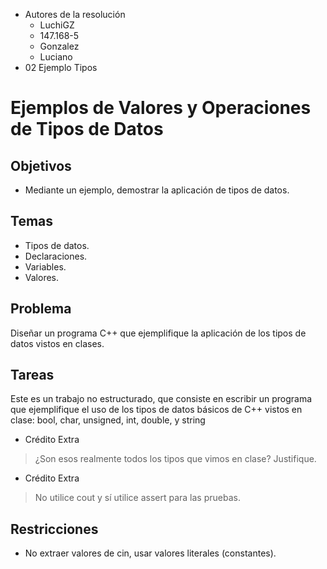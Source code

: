 * Autores de la resolución
  * LuchiGZ
  * 147.168-5
  * Gonzalez
  * Luciano
* 02 Ejemplo Tipos
# Ejemplos de Valores y Operaciones de Tipos de Datos
## Objetivos
* Mediante un ejemplo, demostrar la aplicación de tipos de datos.
## Temas
* Tipos de datos.
* Declaraciones.
* Variables.
* Valores.
## Problema
Diseñar un programa C++ que ejemplifique la aplicación de los tipos de datos vistos en clases.
## Tareas
Este es un trabajo no estructurado, que consiste en escribir un programa que ejemplifique el uso de los tipos de datos básicos de C++ vistos en clase: bool, char, unsigned, int, double, y string
  * Crédito Extra
  >¿Son esos realmente todos los tipos que vimos en clase?
  >Justifique.
  * Crédito Extra
  >No utilice cout y sí utilice assert para las pruebas.
## Restricciones
* No extraer valores de cin, usar valores literales (constantes).
